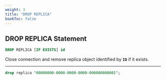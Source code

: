 ```yaml
---
weight: 3
title: "DROP REPLICA"
bookToc: false
---
```


## DROP REPLICA Statement

```SQL
DROP REPLICA [IF EXISTS] id
```

Close connection and remove replica object identified by **`ID`** if it exists.

---

```SQL
drop replica "00000000-0000-0000-0000-000000000001";
```
